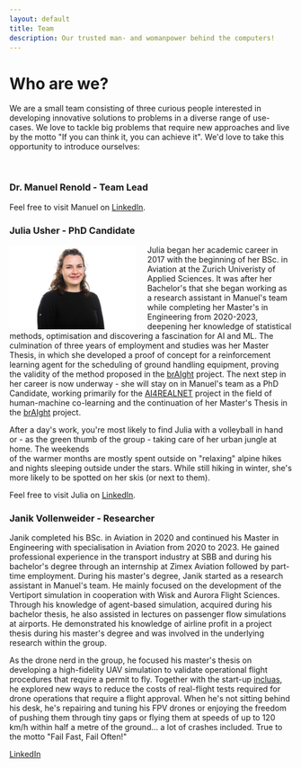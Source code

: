 ```yaml
---
layout: default
title: Team
description: Our trusted man- and womanpower behind the computers!
---
```


# **Who are we?**
We are a small team consisting of three curious people interested in developing innovative solutions to problems in a diverse range of use-cases. We love to tackle big problems
that require new approaches and live by the motto "If you can think it, you can achieve it". We'd love to take this opportunity to introduce ourselves:

<br>

### Dr. Manuel Renold - Team Lead

Feel free to visit Manuel on [LinkedIn](https://www.linkedin.com/in/manuel-renold-46b07287/).
<br>

### Julia Usher - PhD Candidate
<img src="./../pictures/julia.jpg" align="left" height="150" style="margin-right: 20px">

Julia began her academic career in 2017 with the beginning of her BSc. in Aviation at the Zurich Univeristy of Applied Sciences. It was after her Bachelor's that she began 
working as a research assistant in Manuel's team while completing her Master's in Engineering from 2020-2023, deepening her knowledge of statistical methods, optimisation 
and discovering a fascination for AI and ML. The culmination of three years of employment and studies was her Master Thesis, in which she developed a proof of concept for a 
reinforcement learning agent for the scheduling of ground handling equipment, proving the validity of the method proposed in the [brAIght](./projects/braight.md) project. The next step in her career 
is now underway - she will stay on in Manuel's team as a PhD Candidate, working primarily for the [AI4REALNET](./projects/ai4realnet.md) 
project in the field of human-machine co-learning and the continuation of her Master's Thesis in the [brAIght](./projects/braight.md) project.

After a day's work, you're most likely to find Julia with a volleyball in hand or - as the green thumb of the group - taking care of her urban jungle at home. The weekends  
of the warmer months are mostly spent outside on "relaxing" alpine hikes and nights sleeping outside under the stars. While still hiking in winter, she's more likely to 
be spotted on her skis (or next to them). 

Feel free to visit Julia on [LinkedIn](https://www.linkedin.com/in/juliausher/).
<br>

### Janik Vollenweider - Researcher

Janik completed his BSc. in Aviation in 2020 and continued his Master in Engineering with specialisation in Aviation from 2020 to 2023. He gained professional 
experience in the transport industry at SBB and during his bachelor's degree through an internship at Zimex Aviation followed by part-time employment. During his 
master's degree, Janik started as a research assistant in Manuel's team. He mainly focused on the development of the Vertiport simulation in cooperation with Wisk and 
Aurora Flight Sciences. Through his knowledge of agent-based simulation, acquired during his bachelor thesis, he also assisted in lectures on passenger flow simulations 
at airports. He demonstrated his knowledge of airline profit in a project thesis during his master's degree and was involved in the underlying research within the group.

As the drone nerd in the group, he focused his master's thesis on developing a high-fidelity UAV simulation to validate operational flight procedures that require a 
permit to fly. Together with the start-up [incluas](https://incluas.ch/), he explored new ways to reduce the costs of real-flight tests required for drone operations that require a 
flight approval. When he's not sitting behind his desk, he's repairing and tuning his FPV drones or enjoying the freedom of pushing them through tiny gaps or flying 
them at speeds of up to 120 km/h within half a metre of the ground... a lot of crashes included. True to the motto "Fail Fast, Fail Often!"

[LinkedIn](https://www.linkedin.com/in/janik-vollenweider-1144bb1a2)